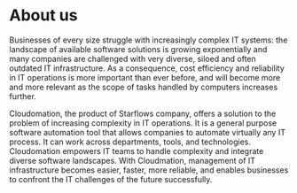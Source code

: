 # About us

Businesses of every size struggle with increasingly complex IT systems: the landscape of available software solutions is growing exponentially and many companies are challenged with very diverse, siloed and often outdated IT infrastructure. As a consequence, cost efficiency and reliability in IT operations is more important than ever before, and will become more and more relevant as the scope of tasks handled by computers increases further.

Cloudomation, the product of Starflows company, offers a solution to the problem of increasing complexity in IT operations. It is a general purpose software automation tool that allows companies to automate virtually any IT process. It can work across departments, tools, and technologies. Cloudomation empowers IT teams to handle complexity and integrate diverse software landscapes. With Cloudmation, management of IT infrastructure becomes easier, faster, more reliable, and enables businesses to confront the IT challenges of the future successfully.

